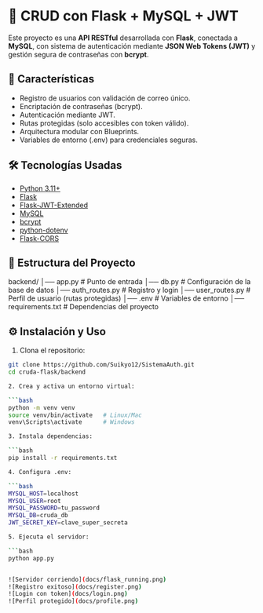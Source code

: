 # 🚀 CRUD con Flask + MySQL + JWT

Este proyecto es una **API RESTful** desarrollada con **Flask**, conectada a **MySQL**, 
con sistema de autenticación mediante **JSON Web Tokens (JWT)** y gestión segura de contraseñas con **bcrypt**.

## 📌 Características

- Registro de usuarios con validación de correo único.
- Encriptación de contraseñas (bcrypt).
- Autenticación mediante JWT.
- Rutas protegidas (solo accesibles con token válido).
- Arquitectura modular con Blueprints.
- Variables de entorno (.env) para credenciales seguras.

## 🛠️ Tecnologías Usadas

- [Python 3.11+](https://www.python.org/)
- [Flask](https://flask.palletsprojects.com/)
- [Flask-JWT-Extended](https://flask-jwt-extended.readthedocs.io/)
- [MySQL](https://www.mysql.com/)
- [bcrypt](https://pypi.org/project/bcrypt/)
- [python-dotenv](https://pypi.org/project/python-dotenv/)
- [Flask-CORS](https://flask-cors.readthedocs.io/)

## 📂 Estructura del Proyecto

backend/
│── app.py # Punto de entrada
│── db.py # Configuración de la base de datos
│── auth_routes.py # Registro y login
│── user_routes.py # Perfil de usuario (rutas protegidas)
│── .env # Variables de entorno
│── requirements.txt # Dependencias del proyecto

## ⚙️ Instalación y Uso

1. Clona el repositorio:

```bash
git clone https://github.com/Suikyo12/SistemaAuth.git
cd cruda-flask/backend

2. Crea y activa un entorno virtual:

```bash
python -m venv venv
source venv/bin/activate   # Linux/Mac
venv\Scripts\activate      # Windows

3. Instala dependencias:

```bash
pip install -r requirements.txt

4. Configura .env:

```bash
MYSQL_HOST=localhost
MYSQL_USER=root
MYSQL_PASSWORD=tu_password
MYSQL_DB=cruda_db
JWT_SECRET_KEY=clave_super_secreta

5. Ejecuta el servidor:

```bash
python app.py


![Servidor corriendo](docs/flask_running.png)
![Registro exitoso](docs/register.png)
![Login con token](docs/login.png)
![Perfil protegido](docs/profile.png)
